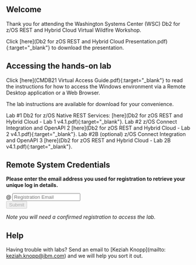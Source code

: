 <script src="https://ajax.googleapis.com/ajax/libs/jquery/3.1.0/jquery.min.js"></script>
<script src="./core-min.js"></script>
<script src="./md5-min.js"></script>
<script src="./wildfire-labs.js"></script>
<link href="https://cdn.jsdelivr.net/npm/bootstrap@5.1.0/dist/css/bootstrap.min.css" rel="stylesheet" integrity="sha384-KyZXEAg3QhqLMpG8r+8fhAXLRk2vvoC2f3B09zVXn8CA5QIVfZOJ3BCsw2P0p/We" crossorigin="anonymous">

## Welcome

Thank you for attending the Washington Systems Center (WSC) Db2 for z/OS REST and Hybrid Cloud Virtual Wildfire Workshop.


Click [here](Db2 for zOS REST and Hybrid Cloud Presentation.pdf){:target="_blank"} to download the presentation.

## Accessing the hands-on lab

Click [here](CMDB21 Virtual Access Guide.pdf){:target="_blank"} to read the instructions for how to access the Windows environment via a Remote Desktop application or a Web Browser.

The lab instructions are available for download for your convenience.

  Lab #1 Db2 for z/OS Native REST Services: [here](Db2 for zOS REST and Hybrid Cloud - Lab 1 v4.1.pdf){:target="_blank"}.
  Lab #2 z/OS Connect Integration and OpenAPI 2 [here](Db2 for zOS REST and Hybrid Cloud - Lab 2 v4.1.pdf){:target="_blank"}.
  Lab #2B (optional) z/OS Connect Integration and OpenAPI 3 [here](Db2 for zOS REST and Hybrid Cloud - Lab 2B v4.1.pdf){:target="_blank"}.

## Remote System Credentials 

**Please enter the email address you used for registration to retrieve your unique log in details.**

<form onsubmit="return false;">
<div class="input-group mb-3 col-6">
<span class="input-group-text" id="basic-addon1">@</span>
<input type="email" class="form-control" placeholder="Registration Email" aria-label="Email" aria-describedby="basic-addon1" id="registration-email" maxlength="50" required oninput="validate();">
</div>
<div class="col-6">
<button id="btn-submit" class="btn btn-primary" type="submit" onclick="getLab(document.getElementById('registration-email').value)" disabled>Submit</button>
</div>
</form>
<div id="lab" class=".container .text-monospace">
<em>Note you will need a confirmed registration to access the lab.</em>
</div>

## Help
Having trouble with labs? Send an email to [Keziah Knopp](mailto: keziah.knopp@ibm.com) and we will help you sort it out.
